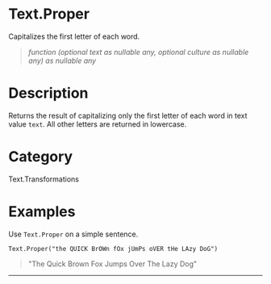 ﻿# Text.Proper
Capitalizes the first letter of each word.
> _function (optional text as nullable any, optional culture as nullable any) as nullable any_
# Description 
Returns the result of capitalizing only the first letter of each word in text value <code>text</code>. All other letters are returned in lowercase.
# Category 
Text.Transformations
# Examples 
Use <code>Text.Proper</code> on a simple sentence.
```
Text.Proper("the QUICK BrOWn fOx jUmPs oVER tHe LAzy DoG")
```
> "The Quick Brown Fox Jumps Over The Lazy Dog"
***
